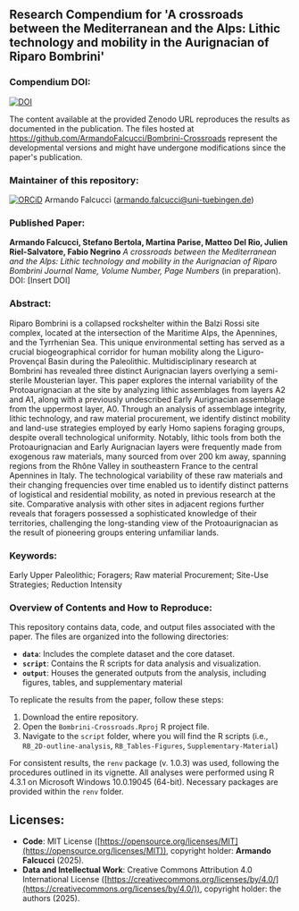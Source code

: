## Research Compendium for 'A crossroads between the Mediterranean and the Alps: Lithic technology and mobility in the Aurignacian of Riparo Bombrini'

### Compendium DOI:

[![DOI](https://zenodo.org/badge/15363595.svg)](https://zenodo.org/doi/10.5281/zenodo.15363594)  

The content available at the provided Zenodo URL reproduces the results as documented in the publication. The files hosted at <https://github.com/ArmandoFalcucci/Bombrini-Crossroads> represent the developmental versions and might have undergone modifications since the paper's publication.

### Maintainer of this repository:

[![ORCiD](https://img.shields.io/badge/ORCiD-0000--0002--3255--1005-green.svg)](https://orcid.org/0000-0002-3255-1005) Armando Falcucci (<armando.falcucci@uni-tuebingen.de>)

### Published Paper:

**Armando Falcucci, Stefano Bertola, Martina Parise, Matteo Del Rio, Julien Riel-Salvatore, Fabio Negrino** *A crossroads between the Mediterranean and the Alps: Lithic technology and mobility in the Aurignacian of Riparo Bombrini* _Journal Name, Volume Number, Page Numbers_ (in preparation). DOI: [Insert DOI]

### Abstract:
Riparo Bombrini is a collapsed rockshelter within the Balzi Rossi site complex, located at the intersection of the Maritime Alps, the Apennines, and the Tyrrhenian Sea. This unique environmental setting has served as a crucial biogeographical corridor for human mobility along the Liguro-Provençal Basin during the Paleolithic. Multidisciplinary research at Bombrini has revealed three distinct Aurignacian layers overlying a semi-sterile Mousterian layer. This paper explores the internal variability of the Protoaurignacian at the site by analyzing lithic assemblages from layers A2 and A1, along with a previously undescribed Early Aurignacian assemblage from the uppermost layer, A0. Through an analysis of assemblage integrity, lithic technology, and raw material procurement, we identify distinct mobility and land-use strategies employed by early Homo sapiens foraging groups, despite overall technological uniformity. Notably, lithic tools from both the Protoaurignacian and Early Aurignacian layers were frequently made from exogenous raw materials, many sourced from over 200 km away, spanning regions from the Rhône Valley in southeastern France to the central Apennines in Italy. The technological variability of these raw materials and their changing frequencies over time enabled us to identify distinct patterns of logistical and residential mobility, as noted in previous research at the site. Comparative analysis with other sites in adjacent regions further reveals that foragers possessed a sophisticated knowledge of their territories, challenging the long-standing view of the Protoaurignacian as the result of pioneering groups entering unfamiliar lands.

### Keywords:

Early Upper Paleolithic; Foragers; Raw material Procurement; Site-Use Strategies; Reduction Intensity

### Overview of Contents and How to Reproduce:

This repository contains data, code, and output files associated with the paper. The files are organized into the following directories:

- **`data`**: Includes the complete dataset and the core dataset.
- **`script`**: Contains the R scripts for data analysis and visualization.
- **`output`**: Houses the generated outputs from the analysis, including figures, tables, and supplementary material

To replicate the results from the paper, follow these steps:

1. Download the entire repository.
2. Open the `Bombrini-Crossroads.Rproj` R project file.
3. Navigate to the `script` folder, where you will find the R scripts (i.e., `RB_2D-outline-analysis`, `RB_Tables-Figures`, `Supplementary-Material`)

For consistent results, the `renv` package (v. 1.0.3) was used, following the procedures outlined in its vignette. All analyses were performed using R 4.3.1 on Microsoft Windows 10.0.19045 (64-bit). Necessary packages are provided within the `renv` folder.

## Licenses:

- **Code**: MIT License ([https://opensource.org/licenses/MIT](https://opensource.org/licenses/MIT)), copyright holder: **Armando Falcucci** (2025).
- **Data and Intellectual Work**: Creative Commons Attribution 4.0 International License ([https://creativecommons.org/licenses/by/4.0/](https://creativecommons.org/licenses/by/4.0/)), copyright holder: the authors (2025).
